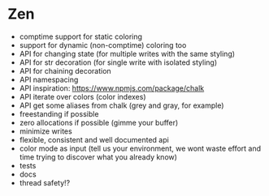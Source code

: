 # Zen

- comptime support for static coloring
- support for dynamic (non-comptime) coloring too
- API for changing state (for multiple writes with the same styling)
- API for str decoration (for single write with isolated styling)
- API for chaining decoration
- API namespacing
- API inspiration: https://www.npmjs.com/package/chalk
- API iterate over colors (color indexes)
- API get some aliases from chalk (grey and gray, for example)
- freestanding if possible
- zero allocations if possible (gimme your buffer)
- minimize writes
- flexible, consistent and well documented api
- color mode as input (tell us your environment, we wont waste effort and time trying to discover what you already know)
- tests
- docs
- thread safety!?
